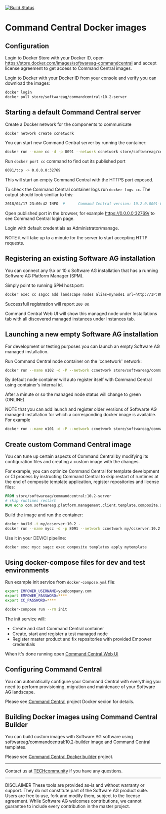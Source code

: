 <!-- Copyright © 2013 - 2018 Software AG, Darmstadt, Germany and/or its licensors

   SPDX-License-Identifier: Apache-2.0

    Licensed under the Apache License, Version 2.0 (the "License");
    you may not use this file except in compliance with the License.
    You may obtain a copy of the License at

        http://www.apache.org/licenses/LICENSE-2.0

    Unless required by applicable law or agreed to in writing, software
    distributed under the License is distributed on an "AS IS" BASIS,
     WITHOUT WARRANTIES OR CONDITIONS OF ANY KIND, either express or implied.
     See the License for the specific language governing permissions and

     limitations under the License.                                                  

-->

[![Build Status](https://travis-ci.org/SoftwareAG/sagdevops-hello-docker.svg?branch=master)](https://travis-ci.org/SoftwareAG/sagdevops-hello-docker)

# Command Central Docker images

## Configuration

Login to Docker Store with your Docker ID, open https://store.docker.com/images/softwareag-commandcentral and accept license agreement to get access
to Command Central images.

Login to Docker with your Docker ID from your console and verify you can download the images:

```bash
docker login
docker pull store/softwareag/commandcentral:10.2-server
```

## Starting a default Command Central server

Create a Docker network for the components to communicate

```bash
docker network create ccnetwork
```

You can start new Command Central server by running the container:

```bash
docker run --name cc -d -p 8091 --network ccnetwork store/softwareag/commandcentral:10.2-server
```

Run ```docker port cc``` command to find out its published port

```bash
8091/tcp -> 0.0.0.0:32769
```

This will start an empty Command Central with the HTTPS port exposed.

To check the Command Central container logs run ```docker logs cc```.
The output should look similiar to this:

```bash
2018/04/17 23:00:42 INFO  #      Command Central version: 10.2.0.0001-0195
```

Open published port in the browser, for example https://0.0.0.0:32769/
to see Command Central login page.

Login with default credentials as Administrator/manage.

NOTE it will take up to a minute for the server to start accepting HTTP requests.

## Registering an existing Software AG installation

You can connect any 9.x or 10.x Software AG installation that has a running Software AG Platform Manager (SPM).

Simply point to running SPM host:port:

```bash
docker exec cc sagcc add landscape nodes alias=mynode1 url=http://IP:8092 -e OK
```

Successfull registration will report ```200 OK```

Command Central Web UI will show this managed node under Installations tab with all discovered managed instances under Instances tab.

## Launching a new empty Software AG installation

For development or testing purposes you can launch an empty Software AG managed installation.

Run Command Central node container on the 'ccnetwork' network:

```bash
docker run --name n102 -d -P --network ccnetwork store/softwareag/commandcentral:10.2-node
```

By default node container will auto register itself with Command Central using
container's internal id.

After a minute or so the managed node status will change to green (ONLINE).

NOTE that you can add launch and register older versions of Softwarte AG managed installation
for which a corresponding docker image is available. For example

```bash
docker run --name n101 -d -P --network ccnetwork store/softwareag/commandcentral:10.1-node
```

## Create custom Command Central image

You can tune up certain aspects of Command Central by modifying its configuration files and creating a custom image with the changes.

For example, you can optimize Command Central for template development or CI process by instructing Command Central to skip restart
of runtimes at the end of composite template application, register repositories and license files:

```dockerfile
FROM store/softwareag/commandcentral:10.2-server
# skip runtimes restart
RUN echo com.softwareag.platform.management.client.template.composite.skip.restart.runtimes=true>>$SAG_HOME/profiles/CCE/configuration/config.ini
```

Build the image and run the container:

```bash
docker build -t my/ccserver:10.2 .
docker run --name mycc -d -p 8091 --network ccnetwork my/ccserver:10.2
```

Use it in your DEV/CI pipeline:

```bash
docker exec mycc sagcc exec composite templates apply mytemplate
```

## Using docker-compose files for dev and test environments

Run example init service from ```docker-compose.yml``` file:

```bash
export EMPOWER_USERNAME=you@company.com
export EMPOWER_PASSWORD=****
export CC_PASSWORD=****

docker-compose run --rm init
```

The init service will:

* Create and start Command Central container
* Create, start and register a test managed node
* Register master product and fix repositories with provided Empower credentials

When it's done running open [Command Central Web UI](https://0.0.0.0:8091)

## Configuring Command Central

You can automatically configure your Command Central with everything
you need to perform provisioning, migration and maintenace of your
Software AG landscape.

Please see [Command Central](https://github.com/SoftwareAG/sagdevops-cc-server) project Docker secion for details.

## Building Docker images using Command Central Builder

You can build custom images with Software AG software using
softwareag/commandcentral:10.2-builder image and Command Central templates.

Please see [Command Central Docker builder](https://github.com/SoftwareAG/sagdevops-cc-docker-builder) project.

_______________
Contact us at [TECHcommunity](mailto:technologycommunity@softwareag.com?subject=Github/SoftwareAG) if you have any questions.
_______________
DISCLAIMER
These tools are provided as-is and without warranty or support. They do not constitute part of the Software AG product suite. Users are free to use, fork and modify them, subject to the license agreement. While Software AG welcomes contributions, we cannot guarantee to include every contribution in the master project.
